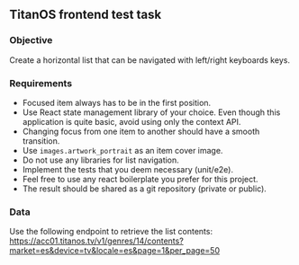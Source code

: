 ## TitanOS frontend test task

### Objective
Create a horizontal list that can be navigated with left/right keyboards keys.

### Requirements
- Focused item always has to be in the first position.
- Use React state management library of your choice. Even though this application is quite basic, avoid using only the context API.
- Changing focus from one item to another should have a smooth transition.
- Use `images.artwork_portrait` as an item cover image.
- Do not use any libraries for list navigation.
- Implement the tests that you deem necessary (unit/e2e). 
- Feel free to use any react boilerplate you prefer for this project.
- The result should be shared as a git repository (private or public).

### Data

Use the following endpoint to retrieve the list contents:
https://acc01.titanos.tv/v1/genres/14/contents?market=es&device=tv&locale=es&page=1&per_page=50